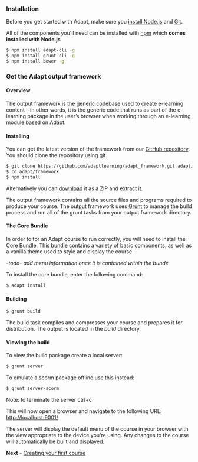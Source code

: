 ### Installation
Before you get started with Adapt, make sure you [install Node.js](http://nodejs.org/) and [Git](http://git-scm.com/downloads).

All of the components you'll need can be installed with [npm](https://npmjs.org/) which **comes installed with Node.js**

```bash
$ npm install adapt-cli -g
$ npm install grunt-cli -g
$ npm install bower -g
```

### Get the Adapt output framework
#### Overview
The output framework is the generic codebase used to create e-learning content – in other words, it is the generic code that runs as part of the e-learning package in the user’s browser when working through an e-learning module based on Adapt. 

#### Installing
You can get the latest version of the framework from our [GitHub repository](https://github.com/adaptlearning/adapt_framework). You should clone the repository using git.

```bash
$ git clone https://github.com/adaptlearning/adapt_framework.git adapt/framework
$ cd adapt/framework
$ npm install
```

Alternatively you can [download](https://github.com/adaptlearning/adapt_framework/archive/master.zip) it as a ZIP and extract it.

The output framework contains all the source files and programs required to produce your course. The output framework uses [Grunt](http://gruntjs.com/) to manage the build process and run all of the grunt tasks from your output framework directory.

#### The Core Bundle
In order to for an Adapt course to run correctly, you will need to install the Core Bundle. This bundle contains a variety of basic components, as well as a vanilla theme used to style and display the course.

*-todo- add menu information once it is contained within the bunde*

To install the core bundle, enter the following command:
```bash
$ adapt install
```

#### Building
```bash
$ grunt build
```
The build task compiles and compresses your course and prepares it for distribution. The output is located in the *build* directory.

#### Viewing the build
To view the build package create a local server:
```bash
$ grunt server
```

To emulate a scorm package offline use this instead:
```bash
$ grunt server-scorm
```
Note: to terminate the server ctrl+c

This will now open a browser and navigate to the following URL:
[http://localhost:9001/](http://localhost:9001/)

The server will display the default menu of the course in your browser with the view appropriate to the device you're using. Any changes to the course will automatically be built and displayed.

**Next** - [Creating your first course](https://github.com/adaptlearning/adapt_framework/wiki/Creating-your-first-course)